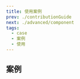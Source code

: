 ```yaml
---
title: 使用案例
prev: ./contributionGuide
next: ./advanced/component
tags:
  - case
  - 案例
  - 使用
---
```


## 案例

<div class="fly-fish-case">
  <img src="/images/flyfish/case/1.jpg" alt="" onclick="window.open('/images/flyfish/case/1.jpg')">
  <img src="/images/flyfish/case/2.jpg" alt="" onclick="window.open('/images/flyfish/case/2.jpg')">
</div>
<div class="fly-fish-case">
  <img src="/images/flyfish/case/3.jpg" alt="" onclick="window.open('/images/flyfish/case/3.jpg')">
  <img src="/images/flyfish/case/4.jpg" alt="" onclick="window.open('/images/flyfish/case/4.jpg')">
</div>
<div class="fly-fish-case">
  <img src="/images/flyfish/case/5.jpg" alt="" onclick="window.open('/images/flyfish/case/5.jpg')">
  <img src="/images/flyfish/case/6.jpg" alt="" onclick="window.open('/images/flyfish/case/6.jpg')">
</div>
<div class="fly-fish-case">
  <img src="/images/flyfish/case/7.jpg" alt="" onclick="window.open('/images/flyfish/case/7.jpg')">
  <img src="/images/flyfish/case/8.jpg" alt="" onclick="window.open('/images/flyfish/case/8.jpg')">
</div>
<div class="fly-fish-case">
  <img src="/images/flyfish/case/9.jpg" alt="" onclick="window.open('/images/flyfish/case/9.jpg')">
  <img src="/images/flyfish/case/10.jpg" alt="" onclick="window.open('/images/flyfish/case/10.jpg')">
</div>
<div class="fly-fish-case">
  <img src="/images/flyfish/case/11.jpg" alt="" onclick="window.open('/images/flyfish/case/11.jpg')">
  <img src="/images/flyfish/case/12.jpg" alt="" onclick="window.open('/images/flyfish/case/12.jpg')">
</div>
